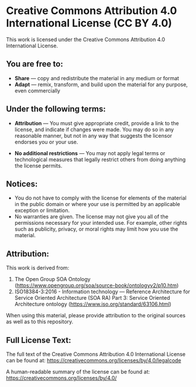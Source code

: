# Creative Commons Attribution 4.0 International License (CC BY 4.0)

This work is licensed under the Creative Commons Attribution 4.0 International License.

## You are free to:

* **Share** — copy and redistribute the material in any medium or format
* **Adapt** — remix, transform, and build upon the material for any purpose, even commercially

## Under the following terms:

* **Attribution** — You must give appropriate credit, provide a link to the license, and indicate if changes were made. You may do so in any reasonable manner, but not in any way that suggests the licensor endorses you or your use.

* **No additional restrictions** — You may not apply legal terms or technological measures that legally restrict others from doing anything the license permits.

## Notices:

* You do not have to comply with the license for elements of the material in the public domain or where your use is permitted by an applicable exception or limitation.
* No warranties are given. The license may not give you all of the permissions necessary for your intended use. For example, other rights such as publicity, privacy, or moral rights may limit how you use the material.

## Attribution:

This work is derived from:
1. The Open Group SOA Ontology (https://www.opengroup.org/soa/source-book/ontologyv2/p10.htm)
2. ISO18384-3:2016 - Information technology — Reference Architecture for Service Oriented Architecture (SOA RA) Part 3: Service Oriented Architecture ontology (https://www.iso.org/standard/63106.html)

When using this material, please provide attribution to the original sources as well as to this repository.

## Full License Text:

The full text of the Creative Commons Attribution 4.0 International License can be found at:
https://creativecommons.org/licenses/by/4.0/legalcode

A human-readable summary of the license can be found at:
https://creativecommons.org/licenses/by/4.0/
